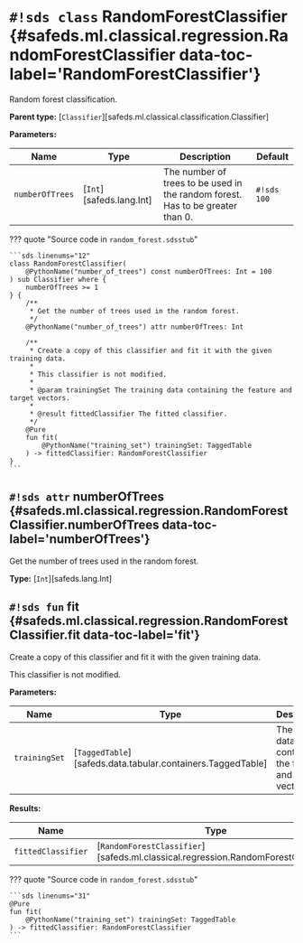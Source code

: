 # `#!sds class` RandomForestClassifier {#safeds.ml.classical.regression.RandomForestClassifier data-toc-label='RandomForestClassifier'}

Random forest classification.

**Parent type:** [`Classifier`][safeds.ml.classical.classification.Classifier]

**Parameters:**

| Name | Type | Description | Default |
|------|------|-------------|---------|
| `numberOfTrees` | [`Int`][safeds.lang.Int] | The number of trees to be used in the random forest. Has to be greater than 0. | `#!sds 100` |

??? quote "Source code in `random_forest.sdsstub`"

    ```sds linenums="12"
    class RandomForestClassifier(
        @PythonName("number_of_trees") const numberOfTrees: Int = 100
    ) sub Classifier where {
        numberOfTrees >= 1
    } {
        /**
         * Get the number of trees used in the random forest.
         */
        @PythonName("number_of_trees") attr numberOfTrees: Int
    
        /**
         * Create a copy of this classifier and fit it with the given training data.
         *
         * This classifier is not modified.
         *
         * @param trainingSet The training data containing the feature and target vectors.
         *
         * @result fittedClassifier The fitted classifier.
         */
        @Pure
        fun fit(
            @PythonName("training_set") trainingSet: TaggedTable
        ) -> fittedClassifier: RandomForestClassifier
    }
    ```

## `#!sds attr` numberOfTrees {#safeds.ml.classical.regression.RandomForestClassifier.numberOfTrees data-toc-label='numberOfTrees'}

Get the number of trees used in the random forest.

**Type:** [`Int`][safeds.lang.Int]

## `#!sds fun` fit {#safeds.ml.classical.regression.RandomForestClassifier.fit data-toc-label='fit'}

Create a copy of this classifier and fit it with the given training data.

This classifier is not modified.

**Parameters:**

| Name | Type | Description | Default |
|------|------|-------------|---------|
| `trainingSet` | [`TaggedTable`][safeds.data.tabular.containers.TaggedTable] | The training data containing the feature and target vectors. | - |

**Results:**

| Name | Type | Description |
|------|------|-------------|
| `fittedClassifier` | [`RandomForestClassifier`][safeds.ml.classical.regression.RandomForestClassifier] | The fitted classifier. |

??? quote "Source code in `random_forest.sdsstub`"

    ```sds linenums="31"
    @Pure
    fun fit(
        @PythonName("training_set") trainingSet: TaggedTable
    ) -> fittedClassifier: RandomForestClassifier
    ```

